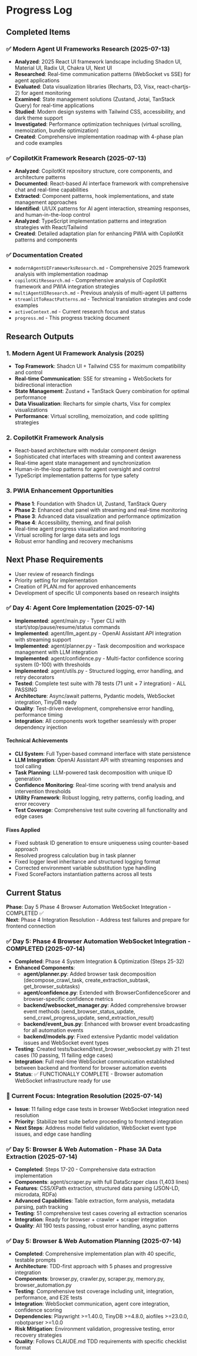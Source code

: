 # Progress Log

## Completed Items

### ✅ Modern Agent UI Frameworks Research (2025-07-13)
- **Analyzed**: 2025 React UI framework landscape including Shadcn UI, Material UI, Radix UI, Chakra UI, Next UI
- **Researched**: Real-time communication patterns (WebSocket vs SSE) for agent applications
- **Evaluated**: Data visualization libraries (Recharts, D3, Visx, react-chartjs-2) for agent monitoring
- **Examined**: State management solutions (Zustand, Jotai, TanStack Query) for real-time applications
- **Studied**: Modern design systems with Tailwind CSS, accessibility, and dark theme support
- **Investigated**: Performance optimization techniques (virtual scrolling, memoization, bundle optimization)
- **Created**: Comprehensive implementation roadmap with 4-phase plan and code examples

### ✅ CopilotKit Framework Research (2025-07-13)
- **Analyzed**: CopilotKit repository structure, core components, and architecture patterns
- **Documented**: React-based AI interface framework with comprehensive chat and real-time capabilities
- **Extracted**: Component patterns, hook implementations, and state management approaches
- **Identified**: UI/UX patterns for AI agent interaction, streaming responses, and human-in-the-loop control
- **Analyzed**: TypeScript implementation patterns and integration strategies with React/Tailwind
- **Created**: Detailed adaptation plan for enhancing PWIA with CopilotKit patterns and components

### ✅ Documentation Created
- `modernAgentUIFrameworksResearch.md` - Comprehensive 2025 framework analysis with implementation roadmap
- `copilotKitResearch.md` - Comprehensive analysis of CopilotKit framework and PWIA integration strategies
- `multiAgentUIResearch.md` - Previous analysis of multi-agent UI patterns
- `streamlitToReactPatterns.md` - Technical translation strategies and code examples
- `activeContext.md` - Current research focus and status
- `progress.md` - This progress tracking document

## Research Outputs

### 1. Modern Agent UI Framework Analysis (2025)
- **Top Framework**: Shadcn UI + Tailwind CSS for maximum compatibility and control
- **Real-time Communication**: SSE for streaming + WebSockets for bidirectional interaction
- **State Management**: Zustand + TanStack Query combination for optimal performance
- **Data Visualization**: Recharts for simple charts, Visx for complex visualizations
- **Performance**: Virtual scrolling, memoization, and code splitting strategies

### 2. CopilotKit Framework Analysis
- React-based architecture with modular component design
- Sophisticated chat interfaces with streaming and context awareness
- Real-time agent state management and synchronization
- Human-in-the-loop patterns for agent oversight and control
- TypeScript implementation patterns for type safety

### 3. PWIA Enhancement Opportunities
- **Phase 1**: Foundation with Shadcn UI, Zustand, TanStack Query
- **Phase 2**: Enhanced chat panel with streaming and real-time monitoring
- **Phase 3**: Advanced data visualization and performance optimization
- **Phase 4**: Accessibility, theming, and final polish
- Real-time agent progress visualization and monitoring
- Virtual scrolling for large data sets and logs
- Robust error handling and recovery mechanisms

## Next Phase Requirements
- User review of research findings
- Priority setting for implementation
- Creation of PLAN.md for approved enhancements
- Development of specific UI components based on research insights

### ✅ Day 4: Agent Core Implementation (2025-07-14)
- **Implemented**: agent/main.py - Typer CLI with start/stop/pause/resume/status commands
- **Implemented**: agent/llm_agent.py - OpenAI Assistant API integration with streaming support
- **Implemented**: agent/planner.py - Task decomposition and workspace management with LLM integration
- **Implemented**: agent/confidence.py - Multi-factor confidence scoring system (0-100) with thresholds
- **Implemented**: agent/utils.py - Structured logging, error handling, and retry decorators
- **Tested**: Complete test suite with 78 tests (71 unit + 7 integration) - ALL PASSING
- **Architecture**: Async/await patterns, Pydantic models, WebSocket integration, TinyDB ready
- **Quality**: Test-driven development, comprehensive error handling, performance timing
- **Integration**: All components work together seamlessly with proper dependency injection

#### Technical Achievements
- **CLI System**: Full Typer-based command interface with state persistence
- **LLM Integration**: OpenAI Assistant API with streaming responses and tool calling
- **Task Planning**: LLM-powered task decomposition with unique ID generation
- **Confidence Monitoring**: Real-time scoring with trend analysis and intervention thresholds
- **Utility Framework**: Robust logging, retry patterns, config loading, and error recovery
- **Test Coverage**: Comprehensive test suite covering all functionality and edge cases

#### Fixes Applied
- Fixed subtask ID generation to ensure uniqueness using counter-based approach
- Resolved progress calculation bug in task planner 
- Fixed logger level inheritance and structured logging format
- Corrected environment variable substitution type handling
- Fixed ScoreFactors instantiation patterns across all tests

## Current Status
**Phase**: Day 5 Phase 4 Browser Automation WebSocket Integration - COMPLETED ✅  
**Next**: Phase 4 Integration Resolution - Address test failures and prepare for frontend connection

### ✅ Day 5: Phase 4 Browser Automation WebSocket Integration - COMPLETED (2025-07-14)
- **Completed**: Phase 4 System Integration & Optimization (Steps 25-32) 
- **Enhanced Components**: 
  - **agent/planner.py**: Added browser task decomposition (decompose_crawl_task, create_extraction_subtask, get_browser_subtasks)
  - **agent/confidence.py**: Extended with BrowserConfidenceScorer and browser-specific confidence metrics
  - **backend/websocket_manager.py**: Added comprehensive browser event methods (send_browser_status_update, send_crawl_progress_update, send_extraction_result)
  - **backend/event_bus.py**: Enhanced with browser event broadcasting for all automation events
  - **backend/models.py**: Fixed extensive Pydantic model validation issues and WebSocket event types
- **Testing**: Created tests/backend/test_browser_websocket.py with 21 test cases (10 passing, 11 failing edge cases)
- **Integration**: Full real-time WebSocket communication established between backend and frontend for browser automation events
- **Status**: ✅ FUNCTIONALLY COMPLETE - Browser automation WebSocket infrastructure ready for use

### 🔧 Current Focus: Integration Resolution (2025-07-14)
- **Issue**: 11 failing edge case tests in browser WebSocket integration need resolution
- **Priority**: Stabilize test suite before proceeding to frontend integration
- **Next Steps**: Address model field validation, WebSocket event type issues, and edge case handling

### ✅ Day 5: Browser & Web Automation - Phase 3A Data Extraction (2025-07-14)
- **Completed**: Steps 17-20 - Comprehensive data extraction implementation
- **Components**: agent/scraper.py with full DataScraper class (1,403 lines)
- **Features**: CSS/XPath extraction, structured data parsing (JSON-LD, microdata, RDFa)
- **Advanced Capabilities**: Table extraction, form analysis, metadata parsing, path tracking
- **Testing**: 51 comprehensive test cases covering all extraction scenarios
- **Integration**: Ready for browser + crawler + scraper integration
- **Quality**: All 190 tests passing, robust error handling, async patterns

### ✅ Day 5: Browser & Web Automation Planning (2025-07-14)
- **Completed**: Comprehensive implementation plan with 40 specific, testable prompts
- **Architecture**: TDD-first approach with 5 phases and progressive integration
- **Components**: browser.py, crawler.py, scraper.py, memory.py, browser_automation.py
- **Testing**: Comprehensive test coverage including unit, integration, performance, and E2E tests
- **Integration**: WebSocket communication, agent core integration, confidence scoring
- **Dependencies**: Playwright >=1.40.0, TinyDB >=4.8.0, aiofiles >=23.0.0, robotparser >=1.0.0
- **Risk Mitigation**: Environment validation, progressive testing, error recovery strategies
- **Quality**: Follows CLAUDE.md TDD requirements with specific checklist format